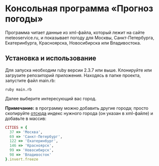 # Консольная программа «Прогноз погоды»

Программа читает данные из xml-файла, который лежит на сайте meteoservice.ru, и 
показывает погоду для Москвы, Санкт-Петербурга, Екатеринбурга, Красноярска, 
Новосибирска или Владивостока. 

## Установка и использование

Для запуска необходим ruby версии 2.3.7 или выше. Клонируйте или загрузите репозиторий приложения.
Находясь в папке проекта, запустите файл main.rb:

```
ruby main.rb
```

Далее выберите интересующий вас город. 



**Примечание:** в программу можно добавить другие города; просто скопируйте 
[отсюда](https://www.meteoservice.ru/content/export.html) индекс нужного города 
(он указан в xml-файле) и добавьте в массив:

```ruby
CITIES = {
  37 => 'Москва',
  69 => 'Санкт-Петербург',
  122 => 'Екатеринбург',
  146 => 'Красноярск',
  99 => 'Новосибирск',
  98 => 'Владивосток'
}.invert.freeze
```